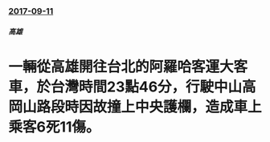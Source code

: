 ### [2017-09-11](/news/2017/09/11/index.md)

##### 高雄
#  一輛從高雄開往台北的阿羅哈客運大客車，於台灣時間23點46分，行駛中山高岡山路段時因故撞上中央護欄，造成車上乘客6死11傷。



